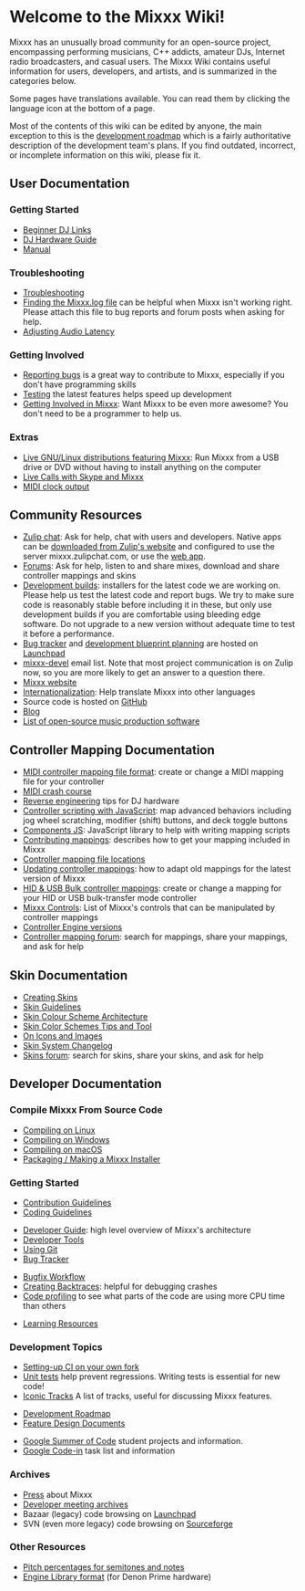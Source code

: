 # Welcome to the Mixxx Wiki\!

Mixxx has an unusually broad community for an open-source project,
encompassing performing musicians, C++ addicts, amateur DJs, Internet
radio broadcasters, and casual users. The Mixxx Wiki contains useful
information for users, developers, and artists, and is summarized in the
categories below.

Some pages have translations available. You can read them by clicking
the language icon at the bottom of a page.

Most of the contents of this wiki can be edited by anyone, the main
exception to this is the [development roadmap](development%20roadmap)
which is a fairly authoritative description of the development team's
plans. If you find outdated, incorrect, or incomplete information on
this wiki, please fix it.

## User Documentation

### Getting Started

  - [Beginner DJ Links](Beginner%20DJ%20Links)
  - [DJ Hardware Guide](Hardware%20compatibility)
  - [Manual](http://mixxx.org/manual)

### Troubleshooting

  - [Troubleshooting](Troubleshooting)
  - [Finding the Mixxx.log file](Finding%20the%20Mixxx.log%20file) can
    be helpful when Mixxx isn't working right. Please attach this file
    to bug reports and forum posts when asking for help.
  - [Adjusting Audio Latency](Adjusting%20Audio%20Latency)

### Getting Involved

  - [Reporting bugs](Reporting%20bugs) is a great way to contribute to
    Mixxx, especially if you don't have programming skills
  - [Testing](Testing) the latest features helps speed up development 
  - [Getting Involved in Mixxx](Getting%20Involved): Want Mixxx to be
    even more awesome? You don't need to be a programmer to help us.

### Extras

  - [Live GNU/Linux distributions featuring Mixxx](Portable%20Mixxx):
    Run Mixxx from a USB drive or DVD without having to install anything
    on the computer
  - [Live Calls with Skype and
    Mixxx](https://www.primcast.com/support/live-calls-with-skype-and-mixxx/)
  - [MIDI clock output](MIDI%20clock%20output)

## Community Resources

  - [Zulip chat](https://mixxx.zulipchat.com/): Ask for help, chat with
    users and developers. Native apps can be [downloaded from Zulip's
    website](https://zulipchat.com/apps/) and configured to use the
    server mixxx.zulipchat.com, or use the [web
    app](https://mixxx.zulipchat.com/).
  - [Forums](http://mixxx.org/forums): Ask for help, listen to and share
    mixes, download and share controller mappings and skins
  - [Development
    builds](http://downloads.mixxx.org/builds/master/release/):
    installers for the latest code we are working on. Please help us
    test the latest code and report bugs. We try to make sure code is
    reasonably stable before including it in these, but only use
    development builds if you are comfortable using bleeding edge
    software. Do not upgrade to a new version without adequate time to
    test it before a performance.
  - [Bug tracker](https://bugs.launchpad.net/mixxx/) and [development
    blueprint planning](https://blueprints.launchpad.net/mixxx) are
    hosted on [Launchpad](http://launchpad.net/mixxx/)
  - [mixxx-devel](https://lists.sourceforge.net/lists/listinfo/mixxx-devel)
    email list. Note that most project communication is on Zulip now, so
    you are more likely to get an answer to a question there.
  - [Mixxx website](http://www.mixxx.org)
  - [Internationalization](Internationalization): Help translate Mixxx
    into other languages
  - Source code is hosted on [GitHub](https://github.com/mixxxdj/mixxx)
  - [Blog](http://mixxxblog.blogspot.com)
  - [List of open-source music production
    software](List%20of%20open-source%20music%20production%20software)

## Controller Mapping Documentation

  - [MIDI controller mapping file
    format](MIDI%20controller%20mapping%20file%20format): create or
    change a MIDI mapping file for your controller
  - [MIDI crash course](MIDI%20crash%20course)
  - [Reverse engineering](Reverse%20engineering) tips for DJ hardware
  - [Controller scripting with JavaScript](midi%20scripting): map
    advanced behaviors including jog wheel scratching, modifier (shift)
    buttons, and deck toggle buttons
  - [Components JS](Components%20JS): JavaScript library to help with
    writing mapping scripts
  - [Contributing mappings](Contributing%20mappings): describes how to
    get your mapping included in Mixxx
  - [Controller mapping file
    locations](Controller%20mapping%20file%20locations)
  - [Updating controller mappings](Updating%20controller%20mappings):
    how to adapt old mappings for the latest version of Mixxx
  - [HID & USB Bulk controller mappings](hid%20mapping): create or
    change a mapping for your HID or USB bulk-transfer mode controller
  - [Mixxx Controls](MixxxControls): List of Mixxx's controls that can
    be manipulated by controller mappings
  - [Controller Engine versions](Controller%20Engine%20versions)
  - [Controller mapping
    forum](http://mixxx.org/forums/viewforum.php?f=7): search for
    mappings, share your mappings, and ask for help

## Skin Documentation

  - [Creating Skins](Creating%20Skins)
  - [Skin Guidelines](Skin%20Guidelines)
  - [Skin Colour Scheme
    Architecture](Skin%20Colour%20Scheme%20Architecture)
  - [Skin Color Schemes Tips and
    Tool](Skin%20Color%20Schemes%20Tips%20and%20Tool)
  - [On Icons and Images](On%20Icons%20and%20Images)
  - [Skin System Changelog](Skin%20System%20Changelog)
  - [Skins forum](http://mixxx.org/forums/viewforum.php?f=8): search for
    skins, share your skins, and ask for help

## Developer Documentation

### Compile Mixxx From Source Code

  - [Compiling on Linux](Compiling%20on%20Linux)
  - [Compiling on Windows](Compiling%20on%20Windows)
  - [Compiling on macOS](Compiling%20on%20OS%20X)
  - [Packaging / Making a Mixxx
    Installer](Packaging%20/%20Making%20a%20Mixxx%20Installer)

### Getting Started

  - [Contribution Guidelines](Contribution%20Guidelines)
  - [Coding Guidelines](Coding%20Guidelines)

<!-- end list -->

  - [Developer Guide](Developer%20Guide): high level overview of Mixxx's
    architecture
  - [Developer Tools](Developer%20Tools)
  - [Using Git](Using%20Git)
  - [Bug Tracker](launchpad_bugs)

<!-- end list -->

  - [Bugfix Workflow](Bugfix%20Workflow) 
  - [Creating Backtraces](Creating%20Backtraces): helpful for debugging
    crashes
  - [Code profiling](Profiling) to see what parts of the code are using
    more CPU time than others

<!-- end list -->

  - [Learning Resources](Learning%20Resources)

### Development Topics

  - [Setting-up CI on your own
    fork](Setting-up%20CI%20on%20your%20own%20fork)
  - [Unit tests](Unit%20tests) help prevent regressions. Writing tests
    is essential for new code\!
  - [Iconic Tracks](Iconic%20Tracks) A list of tracks, useful for
    discussing Mixxx features.

<!-- end list -->

  - [Development Roadmap](Development%20Roadmap)
  - [Feature Design Documents](feature_discussion)

<!-- end list -->

  - [Google Summer of Code](gsoc) student projects and information.
  - [Google Code-in](gci) task list and information

### Archives

  - [Press](Press) about Mixxx
  - [Developer meeting archives](meetings%20archive)
  - Bazaar (legacy) code browsing on
    [Launchpad](https://code.launchpad.net/mixxx/+branches)
  - SVN (even more legacy) code browsing on
    [Sourceforge](http://mixxx.svn.sourceforge.net/viewvc/mixxx/)

### Other Resources

  - [Pitch percentages for semitones and
    notes](Pitch%20percentages%20for%20semitones%20and%20notes)
  - [Engine Library format](Engine%20Library%20format) (for Denon Prime
    hardware)
